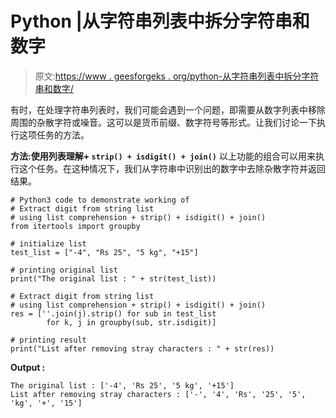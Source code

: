 # Python |从字符串列表中拆分字符串和数字

> 原文:[https://www . geesforgeks . org/python-从字符串列表中拆分字符串和数字/](https://www.geeksforgeeks.org/python-split-strings-and-digits-from-string-list/)

有时，在处理字符串列表时，我们可能会遇到一个问题，即需要从数字列表中移除周围的杂散字符或噪音。这可以是货币前缀、数字符号等形式。让我们讨论一下执行这项任务的方法。

**方法:使用列表理解+ `strip() + isdigit() + join()`**
以上功能的组合可以用来执行这个任务。在这种情况下，我们从字符串中识别出的数字中去除杂散字符并返回结果。

```
# Python3 code to demonstrate working of
# Extract digit from string list 
# using list comprehension + strip() + isdigit() + join()
from itertools import groupby

# initialize list 
test_list = ["-4", "Rs 25", "5 kg", "+15"]

# printing original list 
print("The original list : " + str(test_list))

# Extract digit from string list 
# using list comprehension + strip() + isdigit() + join()
res = [''.join(j).strip() for sub in test_list 
        for k, j in groupby(sub, str.isdigit)]

# printing result
print("List after removing stray characters : " + str(res))
```

**Output :**

```
The original list : ['-4', 'Rs 25', '5 kg', '+15']
List after removing stray characters : ['-', '4', 'Rs', '25', '5', 'kg', '+', '15']

```